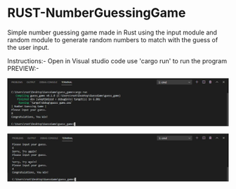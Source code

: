 # RUST-NumberGuessingGame
Simple number guessing game made in Rust using the input module and random module to generate random numbers to match with the guess of the user input.


Instructions:-
Open in Visual studio code
use 'cargo run' to run the program
PREVIEW:-

![](./images/1-rust_guessinggame.JPG)

![](./images/2-rust_guessinggame.JPG)
